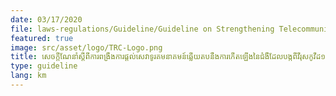 ```yaml
---
date: 03/17/2020
file: laws-regulations/Guideline/Guideline on Strengthening Telecommunications Services in Response to Covid-19 Outbreak.pdf
featured: true
image: src/asset/logo/TRC-Logo.png
title: សេចក្តីណែនាំស្តីពីការពង្រឹងការផ្តល់សេវាទូរគមនាគមន៍ឆ្លើយតបនឹងការកើតឡើងនៃជំងឺដែលបង្កពីវីរុសកូវីដ១៩
type: guideline
lang: km
---
```

